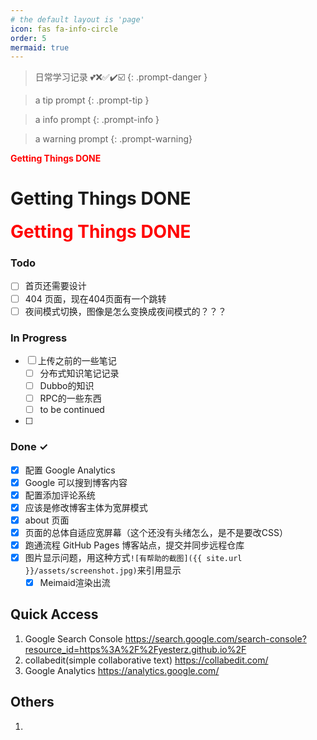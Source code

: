 ```yaml
---
# the default layout is 'page'
icon: fas fa-info-circle
order: 5
mermaid: true
---
```


> 日常学习记录 💕❌✅✔️☑️
{: .prompt-danger }

> a tip prompt
{: .prompt-tip }

> a info prompt
{: .prompt-info }

> a warning prompt
{: .prompt-warning}

<font color='red' style='font-weight:bold'>Getting Things DONE</font>

<h1 color='red' style='font-weight:bold'>Getting Things DONE</h1>

<span style="font-size: 2em; color: red; font-weight: bold;">Getting Things DONE</span>

### Todo

- [ ] 首页还需要设计
- [ ] 404 页面，现在404页面有一个跳转
- [ ] 夜间模式切换，图像是怎么变换成夜间模式的？？？

### In Progress

- [ ] 上传之前的一些笔记
  - [ ] 分布式知识笔记记录
  - [ ] Dubbo的知识
  - [ ] RPC的一些东西
  - [ ] to be continued
- [ ] 
        
### Done ✓

- [x] 配置 Google Analytics 
- [x] Google 可以搜到博客内容
- [x] 配置添加评论系统
- [x] 应该是修改博客主体为宽屏模式
- [x] about 页面
- [x] 页面的总体自适应宽屏幕（这个还没有头绪怎么，是不是要改CSS）
- [x] 跑通流程 GitHub Pages 博客站点，提交并同步远程仓库
- [x] 图片显示问题，用这种方式`![有帮助的截图]({{ site.url }}/assets/screenshot.jpg)`来引用显示
  + [x] Meimaid渲染出流

## Quick Access

1. Google Search Console <https://search.google.com/search-console?resource_id=https%3A%2F%2Fyesterz.github.io%2F>
2. collabedit(simple collaborative text) <https://collabedit.com/>
3. Google Analytics <https://analytics.google.com/>

## Others
1. 